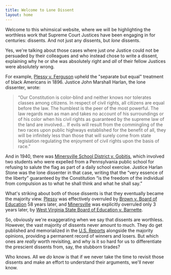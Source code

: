 ```yaml
---
title: Welcome to Lone Dissent
layout: home
---
```


Welcome to this whimsical website, where we will be highlighting the worthless work that Supreme Court Justices
have been engaging in for centuries: dissents.  And not just any dissents, but *lone* dissents.

Yes, we're talking about those cases where just *one* Justice could not be persuaded by their colleagues and who
instead chose to write a dissent, explaining why he or she was absolutely right and *all* of their fellow Justices were
absolutely wrong.

For example, [Plessy v. Ferguson](https://www.oyez.org/cases/1850-1900/163us537) upheld the "separate
but equal" treatment of black Americans in 1896.  Justice John Marshall Harlan, the lone dissenter, wrote:

> “Our Constitution is color-blind and neither knows nor tolerates classes among citizens. In respect of civil rights,
all citizens are equal before the law. The humblest is the peer of the most powerful. The law regards man as man and
takes no account of his surroundings or of his color when his civil rights as guaranteed by the supreme law of the land
are involved... If evils will result from the commingling of the two races upon public highways established for the
benefit of all, they will be infinitely less than those that will surely come from state legislation regulating the
enjoyment of civil rights upon the basis of race.”

And in 1940, there was [Minersville School District v. Gobitis](https://www.oyez.org/cases/1940-1955/310us586), which
involved two students who were expelled from a Pennsylvania public school for refusing to salute the flag as part of a
daily school exercise.  Justice Harlan Stone was the lone dissenter in that case, writing that the “very essence of the
liberty” guaranteed by the Constitution “is the freedom of the individual from compulsion as to what he shall think
and what he shall say.”

What's striking about both of those dissents is that they eventually became the majority view.
[Plessy](https://www.oyez.org/cases/1850-1900/163us537) was effectively overruled by [Brown v. Board of Education](https://www.oyez.org/cases/1940-1955/347us483)
58 years later, and [Minersville](https://www.oyez.org/cases/1940-1955/310us586) was explicitly overruled only 3 years later,
by [West Virginia State Board of Education v. Barnette](https://www.oyez.org/cases/1940-1955/319us624).

So, obviously we're exaggerating when we say that dissents are worthless.  However, the vast majority of
dissents never amount to much.  They do get published and memorialized in the
[U.S. Reports](https://www.loc.gov/collections/united-states-reports/) alongside the majority opinions, providing a
permanent record of winners and losers.  But which ones are *really* worth revisiting, and why is it so hard
for us to differentiate the prescient dissents from, say, the stubborn tirades?

Who knows.  All we *do* know is that if we never take the time to revisit those dissents and make an effort to
understand their arguments, we'll never know.
